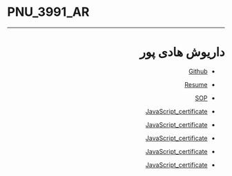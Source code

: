 # PNU_3991_AR
---------
<h1 dir=rtl>
داریوش هادی پور
 </h1>
<div dir=rtl>
 
- [Github](https://github.com/DariushStony/)

- [Resume](http://www.dariushhadipour.ir)

- [SOP](https://github.com/DariushStony/PNU_3991_AR/tree/main/SOP)

- [JavaScript_certificate](https://github.com/DariushStony/PNU_3991_AR/blob/main/Licences/SoloLearn-JavaScript.png)
 
- [JavaScript_certificate](https://github.com/DariushStony/PNU_3991_AR/blob/main/Licences/SoloLearn-React_Redux.png)
 
- [JavaScript_certificate](https://github.com/DariushStony/PNU_3991_AR/blob/main/Licences/SoloLearn-HTML.png)
 
- [JavaScript_certificate](https://github.com/DariushStony/PNU_3991_AR/blob/main/Licences/SoloLearn-CSS.png)
 
- [JavaScript_certificate](https://github.com/DariushStony/PNU_3991_AR/blob/main/Licences/SoloLearn-jQuery.png)
